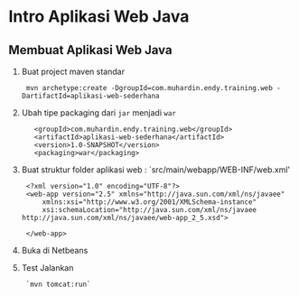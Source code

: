# Intro Aplikasi Web Java #

## Membuat Aplikasi Web Java ##

1. Buat project maven standar

        mvn archetype:create -DgroupId=com.muhardin.endy.training.web -DartifactId=aplikasi-web-sederhana

2. Ubah tipe packaging dari `jar` menjadi `war`

          <groupId>com.muhardin.endy.training.web</groupId>
          <artifactId>aplikasi-web-sederhana</artifactId>
          <version>1.0-SNAPSHOT</version>
          <packaging>war</packaging>

3. Buat struktur folder aplikasi web : `src/main/webapp/WEB-INF/web.xml'

        <?xml version="1.0" encoding="UTF-8"?>
        <web-app version="2.5" xmlns="http://java.sun.com/xml/ns/javaee"
	        xmlns:xsi="http://www.w3.org/2001/XMLSchema-instance"
	        xsi:schemaLocation="http://java.sun.com/xml/ns/javaee http://java.sun.com/xml/ns/javaee/web-app_2_5.xsd">

        </web-app>

4. Buka di Netbeans

5. Test Jalankan

        `mvn tomcat:run`
